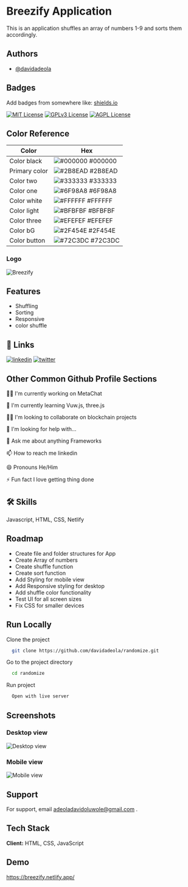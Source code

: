 # Breezify Application

This is an application shuffles an array of numbers 1-9 and sorts them accordingly.

## Authors

- [@davidadeola](https://www.github.com/davidadeola)

## Badges

Add badges from somewhere like: [shields.io](https://shields.io/)

[![MIT License](https://img.shields.io/badge/License-MIT-green.svg)](https://choosealicense.com/licenses/mit/)
[![GPLv3 License](https://img.shields.io/badge/License-GPL%20v3-yellow.svg)](https://opensource.org/licenses/)
[![AGPL License](https://img.shields.io/badge/license-AGPL-blue.svg)](http://www.gnu.org/licenses/agpl-3.0)

## Color Reference

| Color         | Hex                                                              |
| ------------- | ---------------------------------------------------------------- |
| Color black   | ![#000000](https://via.placeholder.com/10/000000?text=+) #000000 |
| Primary color | ![#2B8EAD](https://via.placeholder.com/10/2B8EAD?text=+) #2B8EAD |
| Color two     | ![#333333](https://via.placeholder.com/10/333333?text=+) #333333 |
| Color one     | ![#6F98A8](https://via.placeholder.com/10/6F98A8?text=+) #6F98A8 |
| Color white   | ![#FFFFFF](https://via.placeholder.com/10/FFFFFF?text=+) #FFFFFF |
| Color light   | ![#BFBFBF](https://via.placeholder.com/10/BFBFBF?text=+) #BFBFBF |
| Color three   | ![#EFEFEF](https://via.placeholder.com/10/EFEFEF?text=+) #EFEFEF |
| Color bG      | ![#2F454E](https://via.placeholder.com/10/2F454E?text=+) #2F454E |
| Color button  | ![#72C3DC](https://via.placeholder.com/10/72C3DC?text=+) #72C3DC |

### Logo

![Breezify](https://res.cloudinary.com/devkp5za2/image/upload/v1666133154/breezify_oafkqi.png)

## Features

- Shuffling
- Sorting
- Responsive
- color shuffle

## 🔗 Links

[![linkedin](https://img.shields.io/badge/linkedin-0A66C2?style=for-the-badge&logo=linkedin&logoColor=white)](https://www.linkedin.com/david-adeola)
[![twitter](https://img.shields.io/badge/twitter-1DA1F2?style=for-the-badge&logo=twitter&logoColor=white)](https://twitter.com/DavidAdeola_)

## Other Common Github Profile Sections

👩‍💻 I'm currently working on MetaChat

🧠 I'm currently learning Vuw.js, three.js

👯‍♀️ I'm looking to collaborate on blockchain projects

🤔 I'm looking for help with...

💬 Ask me about anything Frameworks

📫 How to reach me linkedin

😄 Pronouns He/Him

⚡️ Fun fact I love getting thing done

## 🛠 Skills

Javascript, HTML, CSS, Netlify

## Roadmap

- Create file and folder structures for App
- Create Array of numbers
- Create shuffle function
- Create sort function
- Add Styling for mobile view
- Add Responsive styling for desktop
- Add shuffle color functionality
- Test UI for all screen sizes
- Fix CSS for smaller devices

## Run Locally

Clone the project

```bash
  git clone https://github.com/davidadeola/randomize.git
```

Go to the project directory

```bash
  cd randomize
```

Run project

```bash
  Open with live server
```

## Screenshots

### Desktop view

![Desktop view](https://res.cloudinary.com/devkp5za2/image/upload/v1666133155/desktop_breezify_agboel.jpg)

### Mobile view

![Mobile view](https://res.cloudinary.com/devkp5za2/image/upload/v1666133156/mobile_breezify_fgygyd.jpg)

## Support

For support, email adeoladavidoluwole@gmail.com .

## Tech Stack

**Client:** HTML, CSS, JavaScript

## Demo

https://breezify.netlify.app/
